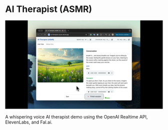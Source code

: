 # AI Therapist (ASMR)

[![AI Therapist (ASMR) demo](./thumbnail.jpg)](https://www.youtube.com/watch?v=O7TQXv6wDvo)

A whispering voice AI therapist demo using the OpenAI Realtime API, ElevenLabs, and Fal.ai.
